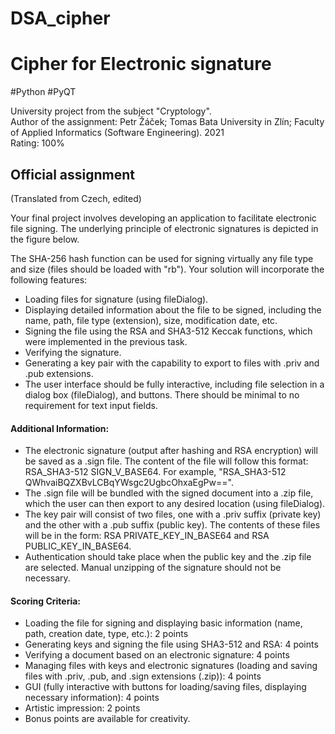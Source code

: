 # DSA_cipher

# Cipher for Electronic signature  
#Python #PyQT  
  
University project from the subject "Cryptology".  
Author of the assignment: Petr Žáček; Tomas Bata University in Zlín; Faculty of Applied Informatics (Software Engineering). 2021  
Rating: 100%  

## Official assignment  
(Translated from Czech, edited)

Your final project involves developing an application to facilitate electronic file signing. The underlying principle of electronic signatures is depicted in the figure below.  
  
The SHA-256 hash function can be used for signing virtually any file type and size (files should be loaded with "rb"). Your solution will incorporate the following features:  

- Loading files for signature (using fileDialog).
- Displaying detailed information about the file to be signed, including the name, path, file type (extension), size, modification date, etc.
- Signing the file using the RSA and SHA3-512 Keccak functions, which were implemented in the previous task.
- Verifying the signature.
- Generating a key pair with the capability to export to files with .priv and .pub extensions.
- The user interface should be fully interactive, including file selection in a dialog box (fileDialog), and buttons. There should be minimal to no requirement for text input fields.
  
#### Additional Information:  
- The electronic signature (output after hashing and RSA encryption) will be saved as a .sign file. The content of the file will follow this format: RSA_SHA3-512 SIGN_V_BASE64. For example, "RSA_SHA3-512 QWhvaiBQZXBvLCBqYWsgc2UgbcOhxaEgPw==".
- The .sign file will be bundled with the signed document into a .zip file, which the user can then export to any desired location (using fileDialog).
- The key pair will consist of two files, one with a .priv suffix (private key) and the other with a .pub suffix (public key). The contents of these files will be in the form: RSA PRIVATE_KEY_IN_BASE64 and RSA PUBLIC_KEY_IN_BASE64.
-  Authentication should take place when the public key and the .zip file are selected. Manual unzipping of the signature should not be necessary.
  
#### Scoring Criteria:
- Loading the file for signing and displaying basic information (name, path, creation date, type, etc.): 2 points
- Generating keys and signing the file using SHA3-512 and RSA: 4 points
- Verifying a document based on an electronic signature: 4 points
- Managing files with keys and electronic signatures (loading and saving files with .priv, .pub, and .sign extensions (.zip)): 4 points
- GUI (fully interactive with buttons for loading/saving files, displaying necessary information): 4 points
- Artistic impression: 2 points
- Bonus points are available for creativity.
